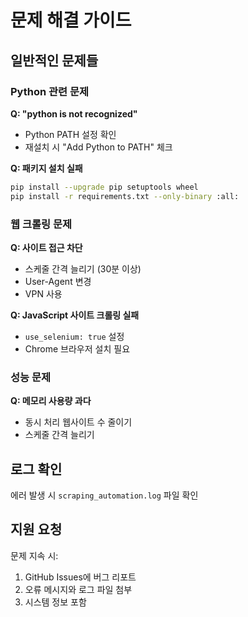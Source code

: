 # 문제 해결 가이드

## 일반적인 문제들

### Python 관련 문제

**Q: "python is not recognized"**
- Python PATH 설정 확인
- 재설치 시 "Add Python to PATH" 체크

**Q: 패키지 설치 실패**
```bash
pip install --upgrade pip setuptools wheel
pip install -r requirements.txt --only-binary :all:
```

### 웹 크롤링 문제

**Q: 사이트 접근 차단**
- 스케줄 간격 늘리기 (30분 이상)
- User-Agent 변경
- VPN 사용

**Q: JavaScript 사이트 크롤링 실패**
- `use_selenium: true` 설정
- Chrome 브라우저 설치 필요

### 성능 문제

**Q: 메모리 사용량 과다**
- 동시 처리 웹사이트 수 줄이기
- 스케줄 간격 늘리기

## 로그 확인

에러 발생 시 `scraping_automation.log` 파일 확인

## 지원 요청

문제 지속 시:
1. GitHub Issues에 버그 리포트
2. 오류 메시지와 로그 파일 첨부
3. 시스템 정보 포함